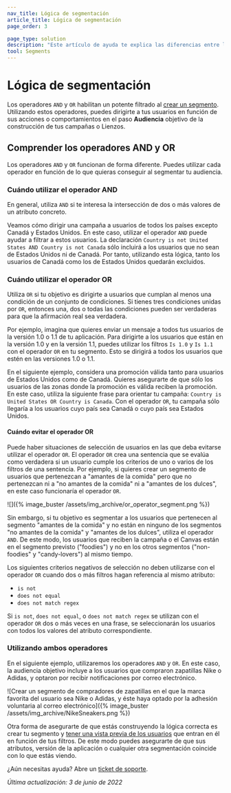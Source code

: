 ```yaml
---
nav_title: Lógica de segmentación
article_title: Lógica de segmentación 
page_order: 3

page_type: solution
description: "Este artículo de ayuda te explica las diferencias entre los operadores Y y O, y cómo puedes utilizarlos para crear segmentos potentes."
tool: Segments
---
```


# Lógica de segmentación 

Los operadores `AND` y `OR` habilitan un potente filtrado al [crear un segmento]({{site.baseurl}}/user_guide/engagement_tools/segments/creating_a_segment/). Utilizando estos operadores, puedes dirigirte a tus usuarios en función de sus acciones o comportamientos en el paso **Audiencia** objetivo de la construcción de tus campañas o Lienzos.

## Comprender los operadores AND y OR

Los operadores `AND` y `OR` funcionan de forma diferente. Puedes utilizar cada operador en función de lo que quieras conseguir al segmentar tu audiencia. 

### Cuándo utilizar el operador AND

En general, utiliza `AND` si te interesa la intersección de dos o más valores de un atributo concreto.

Veamos cómo dirigir una campaña a usuarios de todos los países excepto Canadá y Estados Unidos. En este caso, utilizar el operador `AND` puede ayudar a filtrar a estos usuarios. La declaración `Country is not United States AND Country is not Canada` sólo incluirá a los usuarios que no sean de Estados Unidos ni de Canadá. Por tanto, utilizando esta lógica, tanto los usuarios de Canadá como los de Estados Unidos quedarán excluidos.

### Cuándo utilizar el operador OR

Utiliza `OR` si tu objetivo es dirigirte a usuarios que cumplan al menos una condición de un conjunto de condiciones. Si tienes tres condiciones unidas por `OR`, entonces una, dos o todas las condiciones pueden ser verdaderas para que la afirmación real sea verdadera.

Por ejemplo, imagina que quieres enviar un mensaje a todos tus usuarios de la versión 1.0 o 1.1 de tu aplicación. Para dirigirte a los usuarios que están en la versión 1.0 y en la versión 1.1, puedes utilizar los filtros `Is 1.0` y `Is 1.1` con el operador `OR` en tu segmento. Esto se dirigirá a todos los usuarios que estén en las versiones 1.0 o 1.1.

En el siguiente ejemplo, considera una promoción válida tanto para usuarios de Estados Unidos como de Canadá. Quieres asegurarte de que sólo los usuarios de las zonas donde la promoción es válida reciben la promoción. En este caso, utiliza la siguiente frase para orientar tu campaña: `Country is United States OR Country is Canada`. Con el operador `OR`, tu campaña sólo llegaría a los usuarios cuyo país sea Canadá o cuyo país sea Estados Unidos.

#### Cuándo evitar el operador OR

Puede haber situaciones de selección de usuarios en las que deba evitarse utilizar el operador `OR`. El operador `OR` crea una sentencia que se evalúa como verdadera si un usuario cumple los criterios de uno o varios de los filtros de una sentencia. Por ejemplo, si quieres crear un segmento de usuarios que pertenezcan a "amantes de la comida" pero que no pertenezcan ni a "no amantes de la comida" ni a "amantes de los dulces", en este caso funcionaría el operador `OR`.

![]({% image_buster /assets/img_archive/or_operator_segment.png %})

Sin embargo, si tu objetivo es segmentar a los usuarios que pertenecen al segmento "amantes de la comida" y no están en ninguno de los segmentos "no amantes de la comida" y "amantes de los dulces", utiliza el operador `AND`. De este modo, los usuarios que reciben la campaña o el Canvas están en el segmento previsto ("foodies") y no en los otros segmentos ("non-foodies" y "candy-lovers") al mismo tiempo. 

Los siguientes criterios negativos de selección no deben utilizarse con el operador `OR` cuando dos o más filtros hagan referencia al mismo atributo:

- `is not`
- `does not equal`
- `does not match regex`

Si `is not`, `does not equal`, o `does not match regex` se utilizan con el operador `OR` dos o más veces en una frase, se seleccionarán los usuarios con todos los valores del atributo correspondiente.

### Utilizando ambos operadores

En el siguiente ejemplo, utilizaremos los operadores `AND` y `OR`. En este caso, la audiencia objetivo incluye a los usuarios que compraron zapatillas Nike o Adidas, y optaron por recibir notificaciones por correo electrónico.

![Crear un segmento de compradores de zapatillas en el que la marca favorita del usuario sea Nike o Adidas, y éste haya optado por la adhesión voluntaria al correo electrónico]({% image_buster /assets/img_archive/NikeSneakers.png %})

Otra forma de asegurarte de que estás construyendo la lógica correcta es crear tu segmento y [tener una vista previa de los usuarios]({{site.baseurl}}/user_guide/data_and_analytics/reporting/viewing_and_understanding_segment_data/) que entran en él en función de tus filtros. De este modo puedes asegurarte de que sus atributos, versión de la aplicación o cualquier otra segmentación coincide con lo que estás viendo.

¿Aún necesitas ayuda? Abre un [ticket de soporte]({{site.baseurl}}/braze_support/).

_Última actualización: 3 de junio de 2022_

